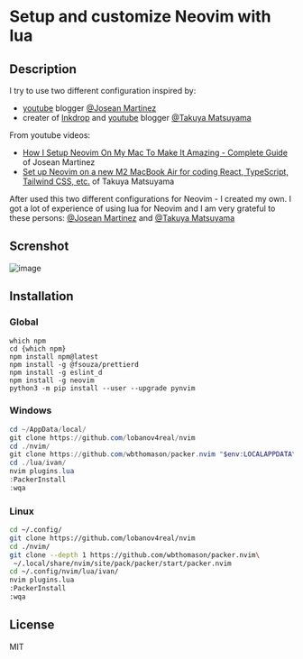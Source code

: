 # Setup and customize Neovim with lua

## Description

I try to use two different configuration inspired by:

- [youtube](https://www.youtube.com/@joseanmartinez) blogger [@Josean Martinez](https://github.com/josean-dev)
- creater of [Inkdrop](https://www.inkdrop.app/) and [youtube](https://www.youtube.com/@devaslife) blogger [@Takuya Matsuyama](https://github.com/craftzdog)

From youtube videos:

- [How I Setup Neovim On My Mac To Make It Amazing - Complete Guide](https://www.youtube.com/watch?v=vdn_pKJUda8&t=1s) of Josean Martinez
- [Set up Neovim on a new M2 MacBook Air for coding React, TypeScript, Tailwind CSS, etc.](https://www.youtube.com/watch?v=ajmK0ZNcM4Q&t=372s) of Takuya Matsuyama

After used this two different configurations for Neovim - I created my own. I got a lot of experience of using lua for Neovim and I am very grateful to these persons: [@Josean Martinez](https://github.com/josean-dev) and [@Takuya Matsuyama](https://github.com/craftzdog)

## Screnshot

![image](https://github.com/lobanov4real/nvim/assets/110660329/e65b7876-83b7-4f67-a102-3ee53f58e6c3)

## Installation

### Global

```shell
which npm
cd {which npm}
npm install npm@latest  
npm install -g @fsouza/prettierd
npm install -g eslint_d
npm install -g neovim
python3 -m pip install --user --upgrade pynvim
```

### Windows

```powershell
cd ~/AppData/local/
git clone https://github.com/lobanov4real/nvim
cd ./nvim/
git clone https://github.com/wbthomason/packer.nvim "$env:LOCALAPPDATA\nvim-data\site\pack\packer\start\packer.nvim"
cd ./lua/ivan/
nvim plugins.lua
:PackerInstall
:wqa
```

### Linux

```bash
cd ~/.config/
git clone https://github.com/lobanov4real/nvim
cd ./nvim/
git clone --depth 1 https://github.com/wbthomason/packer.nvim\
 ~/.local/share/nvim/site/pack/packer/start/packer.nvim
cd ~/.config/nvim/lua/ivan/
nvim plugins.lua
:PackerInstall
:wqa
```

## License

MIT
